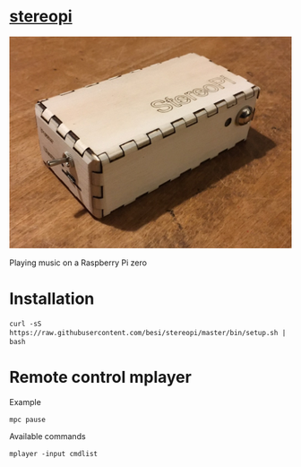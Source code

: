# [stereopi][]

![](stereopi.jpg)

Playing music on a Raspberry Pi zero

# Installation

    curl -sS https://raw.githubusercontent.com/besi/stereopi/master/bin/setup.sh | bash


# Remote control mplayer

Example

    mpc pause

Available commands

    mplayer -input cmdlist

[stereopi]: http://github.com/besi/stereopi

